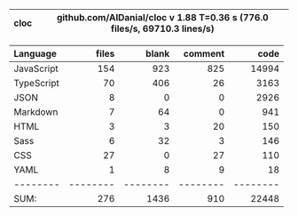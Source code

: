 | cloc | github.com/AlDanial/cloc v 1.88 T=0.36 s (776.0 files/s, 69710.3 lines/s) |
| ---- | ------------------------------------------------------------------------- |

| Language   |    files |    blank |  comment |     code |
| :--------- | -------: | -------: | -------: | -------: |
| JavaScript |      154 |      923 |      825 |    14994 |
| TypeScript |       70 |      406 |       26 |     3163 |
| JSON       |        8 |        0 |        0 |     2926 |
| Markdown   |        7 |       64 |        0 |      941 |
| HTML       |        3 |        3 |       20 |      150 |
| Sass       |        6 |       32 |        3 |      146 |
| CSS        |       27 |        0 |       27 |      110 |
| YAML       |        1 |        8 |        9 |       18 |
| --------   | -------- | -------- | -------- | -------- |
| SUM:       |      276 |     1436 |      910 |    22448 |
